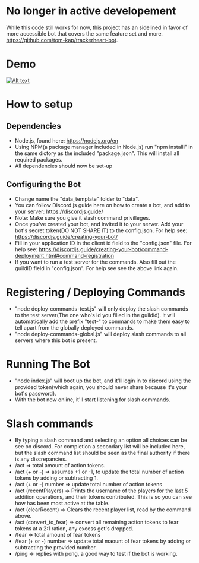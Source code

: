 # No longer in active developement
While this code still works for now, this project has an sidelined in favor of more accessible bot that covers the same feature set and more. https://github.com/tom-kap/trackerheart-bot. 
# Demo
[![Alt text](https://img.youtube.com/vi/pPmlN6sgQZY/0.jpg)](https://www.youtube.com/watch?v=pPmlN6sgQZY)

# How to setup
## Dependencies 
* Node.js, found here: https://nodejs.org/en
* Using NPM(a package manager included in Node.js) run "npm installl" in the same dictory as the included "package.json". This will install all required packages.
* All dependencies should now be set-up
## Configuring the Bot
* Change name the "data_template" folder to "data".
* You can follow Discord.js guide here on how to create a bot, and add to your server: https://discordjs.guide/
* Note: Make sure you give it slash command privilleges.
* Once you've created your bot, and invited it to your server. Add your bot's secret token(DO NOT SHARE IT) to the config.json. For help see: https://discordjs.guide/creating-your-bot/
* Fill in your application ID in the client id field to the "config.json" file. For help see: https://discordjs.guide/creating-your-bot/command-deployment.html#command-registration
* If you want to run a test server for the commands. Also fill out the guildID field in "config.json". For help see see the above link again.

# Registering / Deploying Commands
* "node deploy-commands-test.js" will only deploy the slash commands to the test server(The one who's id you filled in the guildid). It will automatically add the prefix "test-" to commands to make them easy to tell apart from the globally deployed commands. 
* "node deploy-commands-global.js" will deploy slash commands to all servers where this bot is present.

# Running The Bot
* "node index.js" will boot up the bot, and it'll login in to discord using the provided token(which again, you should never share because it's your bot's password).
* With the bot now online, it'll start listening for slash commands.

# Slash commands
* By typing a slash command and selecting an option all choices can be see on discord. For completion a secondary list will be included here, but the slash command list should be seen as the final authority if there is any discrepancies.
* /act  => total amount of action tokens.
* /act (+ or -) => assumes +1 or -1, to update the total number of action tokens by adding or subtracting 1.
* /act (+ or -) number => update total number of action tokens
* /act (recentPlayers) => Prints the username of the players for the last 5 addition operations, and their tokens contributed. This is so you can see how has been most active at the table.
* /act (clearRecent) => Clears the recent player list, read by the command above.
* /act (convert_to_fear) => convert all remaining action tokens to fear tokens at a 2:1 ration, any excess get's dropped.
* /fear => total amount of fear tokens
* /fear (+ or -) number => update total maount of fear tokens by adding or subtracting the provided number.
* /ping => replies with pong, a good way to test if the bot is working.
